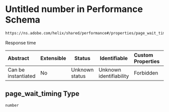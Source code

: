 # Untitled number in Performance Schema

```txt
https://ns.adobe.com/helix/shared/performance#/properties/page_wait_timing
```

Response time


| Abstract            | Extensible | Status         | Identifiable            | Custom Properties | Additional Properties | Access Restrictions | Defined In                                                                  |
| :------------------ | ---------- | -------------- | ----------------------- | :---------------- | --------------------- | ------------------- | --------------------------------------------------------------------------- |
| Can be instantiated | No         | Unknown status | Unknown identifiability | Forbidden         | Allowed               | none                | [performance.schema.json\*](performance.schema.json "open original schema") |

## page_wait_timing Type

`number`
